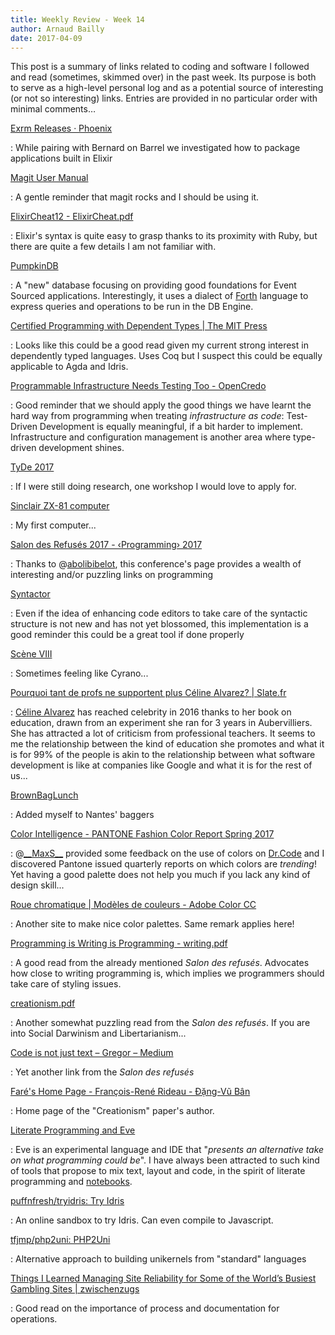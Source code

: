```yaml
---
title: Weekly Review - Week 14
author: Arnaud Bailly 
date: 2017-04-09
---
```


This post is a summary of links related to coding and software I followed and read (sometimes, skimmed over) in the past week. Its purpose is both to serve as a high-level personal log and as a potential source of interesting (or not so interesting) links. Entries are provided in no particular order with minimal comments…

[Exrm Releases · Phoenix](http://www.phoenixframework.org/v0.13.1/docs/advanced-deployment)

: While pairing with Bernard on Barrel we investigated how to package applications built in Elixir

[Magit User Manual](https://magit.vc/manual/magit.html#Getting-Started)

: A gentle reminder that magit rocks and I should be using it.

[ElixirCheat12 - ElixirCheat.pdf](https://media.pragprog.com/titles/elixir/ElixirCheat.pdf)

: Elixir's syntax is quite easy to grasp thanks to its proximity with Ruby, but there are quite a few details I am not familiar with.

[PumpkinDB](http://pumpkindb.org/)

: A "new" database focusing on providing good foundations for Event Sourced applications. Interestingly, it uses a dialect of [Forth](https://en.wikipedia.org/wiki/Forth_(programming_language)) language to express queries and operations to be run in the DB Engine.

[Certified Programming with Dependent Types | The MIT Press](https://mitpress.mit.edu/books/certified-programming-dependent-types)

: Looks like this could be a good read given my current strong interest in dependently typed languages. Uses Coq but I suspect this could be equally applicable to Agda and Idris.

[Programmable Infrastructure Needs Testing Too - OpenCredo](https://opencredo.com/programmable-infrastructure-needs-testing/)

: Good reminder that we should apply the good things we have learnt the hard way from programming when treating *infrastructure as code*: Test-Driven Development is equally meaningful, if a bit harder to implement. Infrastructure and configuration management is another area where type-driven development shines.

[TyDe 2017](http://tydeworkshop.org/2017)

: If I were still doing research, one workshop I would love to apply for.

[Sinclair ZX-81 computer](http://oldcomputers.net/zx81.html)

: My first computer...

[Salon des Refusés 2017 - ‹Programming› 2017](http://2017.programmingconference.org/track/refuses-2017#modal-phid_545469060e55a2083d899855b00321c4)

: Thanks to @[abolibibelot](https://twitter.com/abolibibelot), this conference's page provides a wealth of interesting and/or puzzling links on programming

[Syntactor](https://gregoor.github.io/syntactor/)

: Even if the idea of enhancing code editors to take care of the syntactic structure is not new and has not yet blossomed, this implementation is a good reminder this could be a great tool if done properly

[Scène VIII](http://lettres.ac-rouen.fr/archives_bac/annales/a71.html)

: Sometimes feeling like Cyrano...

[Pourquoi tant de profs ne supportent plus Céline Alvarez? | Slate.fr](http://www.slate.fr/story/125493/celine-alvarez)

: [Céline Alvarez](https://www.celinealvarez.org/) has reached celebrity in 2016 thanks to her book on education, drawn from an experiment she ran for 3 years in Aubervilliers. She has attracted a lot of criticism from professional teachers. It seems to me the relationship between the kind of education she promotes and what it is for 99% of the people is akin to the relationship between what software development is like at companies like Google and what it is for the rest of us...

[BrownBagLunch](http://www.brownbaglunch.fr/)

: Added myself to Nantes' baggers

[Color Intelligence - PANTONE Fashion Color Report Spring 2017](https://www.pantone.com/fashion-color-report-spring-2017)

: @[\_\_MaxS\_\_](https://twitter.com/__MaxS__) provided some feedback on the use of colors on [Dr.Code](http://drcode.io) and I discovered Pantone issued quarterly reports on which colors are *trending*! Yet having a good palette does not help you much if you lack any kind of design skill...

[Roue chromatique | Modèles de couleurs - Adobe Color CC](https://color.adobe.com/fr/create/color-wheel/)

: Another site to make nice color palettes. Same remark applies here!

[Programming is Writing is Programming - writing.pdf](https://refuses.github.io/preprints/writing.pdf)

: A good read from the already mentioned *Salon des refusés*. Advocates how close to writing programming is, which implies we programmers should take care of styling issues.

[creationism.pdf](https://refuses.github.io/preprints/creationism.pdf)

: Another somewhat puzzling read from the *Salon des refusés*. If you are into Social Darwinism and Libertarianism...

[Code is not just text – Gregor – Medium](https://medium.com/@grgtwt/code-is-not-just-text-1082981ae27f)

: Yet another link from the *Salon des refusés*

[Faré's Home Page - François-René Rideau - Đặng-Vũ Bân](http://fare.tunes.org/)

: Home page of the "Creationism" paper's author.

[Literate Programming and Eve](http://witheve.com/deepdives/literate.html)

: Eve is an experimental language and IDE that "*presents an alternative take on what programming could be*". I have always been attracted to such kind of tools that propose to mix text, layout and code, in the spirit of literate programming and [notebooks](http://nbviewer.jupyter.org/).

[puffnfresh/tryidris: Try Idris](https://github.com/puffnfresh/tryidris)

: An online sandbox to try Idris. Can even compile to Javascript.

[tfjmp/php2uni: PHP2Uni](https://github.com/tfjmp/php2uni)

: Alternative approach to building unikernels from "standard" languages

[Things I Learned Managing Site Reliability for Some of the World’s Busiest Gambling Sites | zwischenzugs](https://zwischenzugs.wordpress.com/2017/04/04/things-i-learned-managing-site-reliability-for-some-of-the-worlds-busiest-gambling-sites/)

: Good read on the importance of process and documentation for operations.
